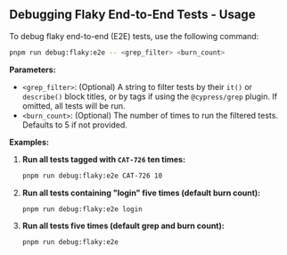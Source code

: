 ## Debugging Flaky End-to-End Tests - Usage

To debug flaky end-to-end (E2E) tests, use the following command:

```bash
pnpm run debug:flaky:e2e -- <grep_filter> <burn_count>
```

**Parameters:**

* `<grep_filter>`: (Optional) A string to filter tests by their `it()` or `describe()` block titles, or by tags if using the `@cypress/grep` plugin. If omitted, all tests will be run.
* `<burn_count>`: (Optional) The number of times to run the filtered tests. Defaults to 5 if not provided.

**Examples:**

1.  **Run all tests tagged with `CAT-726` ten times:**

    ```bash
    pnpm run debug:flaky:e2e CAT-726 10
    ```

2.  **Run all tests containing "login" five times (default burn count):**

    ```bash
    pnpm run debug:flaky:e2e login
    ```

3.  **Run all tests five times (default grep and burn count):**

    ```bash
    pnpm run debug:flaky:e2e
    ```
